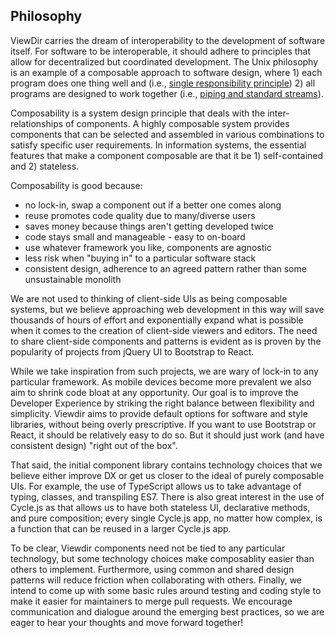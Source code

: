 
## Philosophy
ViewDir carries the dream of interoperability to the development of software itself.  For software to be interoperable, it should adhere to principles that allow for decentralized but coordinated development.  The Unix philosophy is an example of a composable approach to software design, where 1) each program does one thing well and (i.e., [single responsibility principle](https://en.wikipedia.org/wiki/Single_responsibility_principle)) 2) all programs are designed to work together (i.e., [piping and standard streams](https://en.wikipedia.org/wiki/Pipeline_(Unix))).  

Composability is a system design principle that deals with the inter-relationships of components. A highly composable system provides components that can be selected and assembled in various combinations to satisfy specific user requirements. In information systems, the essential features that make a component composable are that it be 1) self-contained and 2) stateless.

Composability is good because:

* no lock-in, swap a component out if a better one comes along
* reuse promotes code quality due to many/diverse users
* saves money because things aren't getting developed twice
* code stays small and manageable - easy to on-board
* use whatever framework you like, components are agnostic
* less risk when "buying in" to a particular software stack
* consistent design, adherence to an agreed pattern rather than some unsustainable monolith

We are not used to thinking of client-side UIs as being composable systems, but we believe approaching web development in this way will save thousands of hours of effort and exponentially expand what is possible when it comes to the creation of client-side viewers and editors.  The need to share client-side components and patterns is evident as is proven by the popularity of projects from jQuery UI to Bootstrap to React.  

While we take inspiration from such projects, we are wary of lock-in to any particular framework.  As mobile devices become more prevalent we also aim to shrink code bloat at any opportunity.  Our goal is to improve the Developer Experience by striking the right balance between flexibility and simplicity. Viewdir aims to provide default options for software and style libraries, without being overly prescriptive. If you want to use Bootstrap or React, it should be relatively easy to do so. But it should just work (and have consistent design) "right out of the box".

That said, the initial component library contains technology choices that we believe either improve DX or get us closer to the ideal of purely composable UIs.  For example, the use of TypeScript allows us to take advantage of typing, classes, and transpiling ES7.  There is also great interest in the use of Cycle.js as that allows us to have both stateless UI, declarative methods, and pure composition; every single Cycle.js app, no matter how complex, is a function that can be reused in a larger Cycle.js app.  

To be clear, Viewdir components need not be tied to any particular technology, but some technology choices make composablity easier than others to implement. Furthermore, using common and shared design patterns will reduce friction when collaborating with others.  Finally, we intend to come up with some basic rules around testing and coding style to make it easier for maintainers to merge pull requests. We encourage communication and dialogue around the emerging best practices, so we are eager to hear your thoughts and move forward together!
